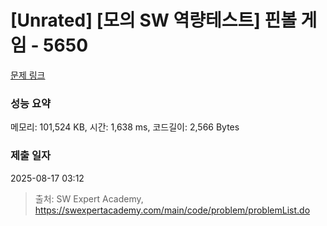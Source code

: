 # [Unrated] [모의 SW 역량테스트] 핀볼 게임 - 5650 

[문제 링크](https://swexpertacademy.com/main/code/problem/problemDetail.do?contestProbId=AWXRF8s6ezEDFAUo) 

### 성능 요약

메모리: 101,524 KB, 시간: 1,638 ms, 코드길이: 2,566 Bytes

### 제출 일자

2025-08-17 03:12



> 출처: SW Expert Academy, https://swexpertacademy.com/main/code/problem/problemList.do